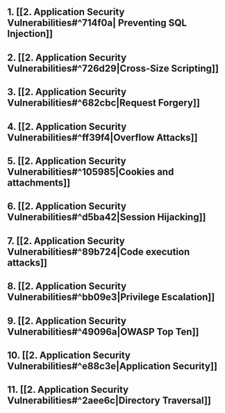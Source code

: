 
## 1. [[2. Application Security Vulnerabilities#^714f0a| Preventing SQL Injection]]

## 2. [[2. Application Security Vulnerabilities#^726d29|Cross-Size Scripting]]

## 3. [[2. Application Security Vulnerabilities#^682cbc|Request Forgery]]
## 4.  [[2. Application Security Vulnerabilities#^ff39f4|Overflow Attacks]]
## 5. [[2. Application Security Vulnerabilities#^105985|Cookies and attachments]]
## 6. [[2. Application Security Vulnerabilities#^d5ba42|Session Hijacking]]
## 7. [[2. Application Security Vulnerabilities#^89b724|Code execution attacks]]
## 8. [[2. Application Security Vulnerabilities#^bb09e3|Privilege Escalation]]
## 9. [[2. Application Security Vulnerabilities#^49096a|OWASP Top Ten]]
## 10. [[2. Application Security Vulnerabilities#^e88c3e|Application Security]]
## 11. [[2. Application Security Vulnerabilities#^2aee6c|Directory Traversal]]
